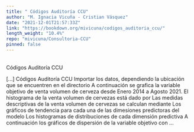 ```yaml
---
title: " Códigos Auditoría CCU"
author: "M. Ignacia Vicuña - Cristian Vásquez"
date: "2021-12-01T21:57:33Z"
link: "https://bookdown.org/mivicuna/codigos_auditoria_ccu/"
length_weight: "10.4%"
repo: "mivicuna/Consultoria-CCU"
pinned: false
---
```


<br />
Códigos Auditoría CCU</p> [...] Códigos Auditoría CCU Importar los datos, dependiendo la ubicación que se encuentren en el directorio A continuación se grafica la variable objetivo de venta volumen de cerveza desde Enero 2014 a Agosto 2021. El histograma de la venta volumen de cervezas está dado por Las medidas descriptivas de la venta volumen de cervezas se calculan mediante Los gráficos de tendencia para cada una de las dimesiones predictoras del modelo Los histogramas de distribuciones de cada dimensión predictiva A continuación los gráficos de dispersión de la variable objetivo con  ...
